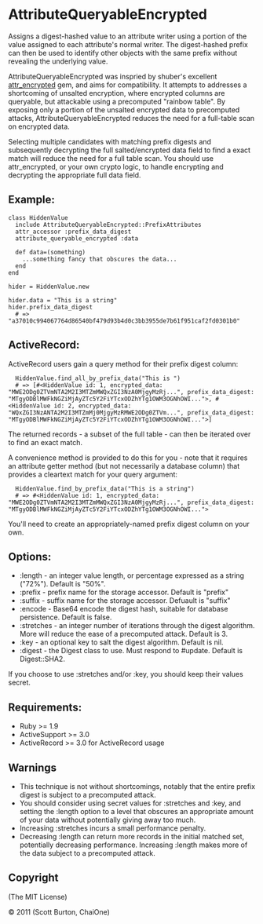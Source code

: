 AttributeQueryableEncrypted
===========================
Assigns a digest-hashed value to an attribute writer using a portion of the value assigned to each attribute's normal writer. The digest-hashed prefix can then be used to identify other objects with the same prefix without revealing the underlying value.

AttributeQueryableEncrypted was inspried by shuber's excellent [attr_encrypted](https://github.com/shuber/attr_encrypted) gem, and aims for compatibility. It attempts to addresses a shortcoming of unsalted encryption, where encrypted columns are queryable, but attackable using a precomputed "rainbow table". By exposing only a portion of the unsalted encrypted data to precomputed attacks, AttributeQueryableEncrypted reduces the need for a full-table scan on encrypted data.

Selecting multiple candidates with matching prefix digests and subsequently decrypting the full salted/encrypted data field to find a exact match will reduce the need for a full table scan. You should use attr_encrypted, or your own crypto logic, to handle encrypting and decrypting the appropriate full data field.

Example:
--------
    class HiddenValue                                                              
      include AttributeQueryableEncrypted::PrefixAttributes                                                        
      attr_accessor :prefix_data_digest
      attribute_queryable_encrypted :data
      
      def data=(something)
        ...something fancy that obscures the data...
      end
    end                                                                            
                                                                                 
    hider = HiddenValue.new                                                        
                                                                                 
    hider.data = "This is a string"                                                
    hider.prefix_data_digest                                                       
      # => "a37010c994067764d86540bf479d93b4d0c3bb3955de7b61f951caf2fd0301b0"      


ActiveRecord:
-------------
ActiveRecord users gain a query method for their prefix digest column:

      HiddenValue.find_all_by_prefix_data("This is ")
      # => [#<HiddenValue id: 1, encrypted_data: "MWE2ODg0ZTVmNTA2M2I3MTZmMWQxZGI3NzA0MjgyMzRj...", prefix_data_digest: "MTgyODBlMWFkNGZiMjAyZTc5Y2FiYTcxODZhYTg1OWM3OGNhOWI...">, #<HiddenValue id: 2, encrypted_data: "WQxZGI3NzANTA2M2I3MTZmMj0MjgyMzRMWE2ODg0ZTVm...", prefix_data_digest: "MTgyODBlMWFkNGZiMjAyZTc5Y2FiYTcxODZhYTg1OWM3OGNhOWI...">]

The returned records - a subset of the full table - can then be iterated over to find an exact match.

A convenience method is provided to do this for you - note that it requires an attribute getter method (but not necessarily a database column) that provides a cleartext match for your query argument:

      HiddenValue.find_by_prefix_data("This is a string")
      # => #<HiddenValue id: 1, encrypted_data: "MWE2ODg0ZTVmNTA2M2I3MTZmMWQxZGI3NzA0MjgyMzRj...", prefix_data_digest: "MTgyODBlMWFkNGZiMjAyZTc5Y2FiYTcxODZhYTg1OWM3OGNhOWI...">

You'll need to create an appropriately-named prefix digest column on your own.


Options:
--------
* :length     - an integer value length, or percentage expressed as a string ("72%"). Default is "50%".
* :prefix     - prefix name for the storage accessor. Default is "prefix"
* :suffix     - suffix name for the storage accessor. Defuault is "suffix"
* :encode     - Base64 encode the digest hash, suitable for database persistence. Default is false.
* :stretches  - an integer number of iterations through the digest algorithm. More will reduce the ease of a precomputed attack. Default is 3.
* :key        - an optional key to salt the digest algorithm. Default is nil.
* :digest     - the Digest class to use. Must respond to #update. Default is Digest::SHA2.

If you choose to use :stretches and/or :key, you should keep their values secret.

Requirements:
-------------
* Ruby >= 1.9
* ActiveSupport >= 3.0
* ActiveRecord >= 3.0 for ActiveRecord usage

Warnings
--------
* This technique is not without shortcomings, notably that the entire prefix digest is subject to a precomputed attack. 
* You should consider using secret values for :stretches and :key, and setting the :length option to a level that obscures an appropriate amount of your data without potentially giving away too much.
* Increasing :stretches incurs a small performance penalty.
* Decreasing :length can return more records in the initial matched set, potentially decreasing performance. Increasing :length makes more of the data subject to a precomputed attack.

Copyright
---------
(The MIT License)

&copy; 2011 (Scott Burton, ChaiOne)